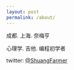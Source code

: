 ```yaml
---
layout: post
permalink: /about/
---
```


成都. 上海. 奈梅亨
  
心理学. 吉他. 编程初学者  

twitter: [@ShuangFarmer](https://twitter.com/ShuangFarmer)
